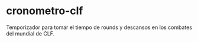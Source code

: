 cronometro-clf
==============

Temporizador para tomar el tiempo de rounds y descansos en los combates del mundial de CLF.
